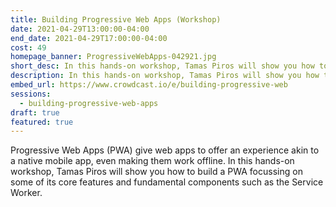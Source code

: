 ```yaml
---
title: Building Progressive Web Apps (Workshop)
date: 2021-04-29T13:00:00-04:00
end_date: 2021-04-29T17:00:00-04:00
cost: 49
homepage_banner: ProgressiveWebApps-042921.jpg
short_desc: In this hands-on workshop, Tamas Piros will show you how to build a progressive web app (PWA).
description: In this hands-on workshop, Tamas Piros will show you how to build a PWA focussing on some of its core features and fundamental components such as the Service Worker.
embed_url: https://www.crowdcast.io/e/building-progressive-web
sessions:
  - building-progressive-web-apps
draft: true
featured: true
---
```


Progressive Web Apps (PWA) give web apps to offer an experience akin to a native mobile app, even making them work offline. In this hands-on workshop, Tamas Piros will show you how to build a PWA focussing on some of its core features and fundamental components such as the Service Worker.
